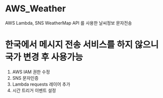 # AWS_Weather

AWS Lambda, SNS
WeatherMap API
를 사용한 날씨정보 문자전송

# 한국에서 메시지 전송 서비스를 하지 않으니 국가 변경 후 사용가능

1. AWS IAM 권한 수정
2. SNS 문자인증
3. Lambda requests 레이어 추가
4. 시간 트리거 이벤트 설정
